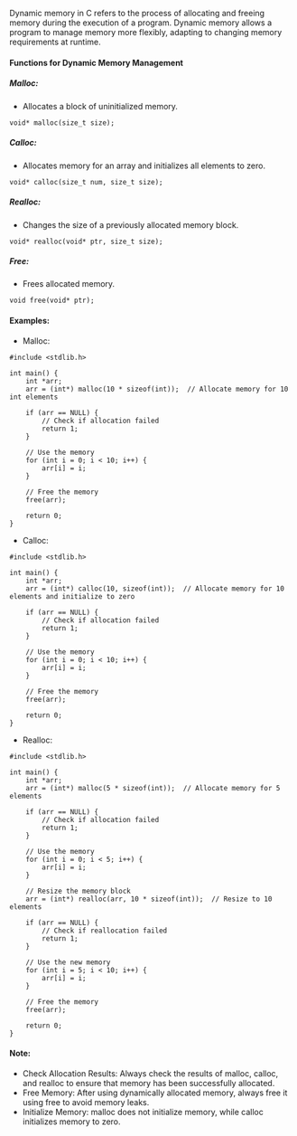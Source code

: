 Dynamic memory in C refers to the process of allocating and freeing memory during the execution of a program. Dynamic memory allows a program to manage memory more flexibly, adapting to changing memory requirements at runtime.
#### Functions for Dynamic Memory Management
##### Malloc:
- Allocates a block of uninitialized memory.
```
void* malloc(size_t size);
```
##### Calloc:
- Allocates memory for an array and initializes all elements to zero.
```
void* calloc(size_t num, size_t size);
```
##### Realloc:
- Changes the size of a previously allocated memory block.
```
void* realloc(void* ptr, size_t size);
```
##### Free:
- Frees allocated memory.
```
void free(void* ptr);
```
#### Examples:
- Malloc:
```
#include <stdlib.h>

int main() {
    int *arr;
    arr = (int*) malloc(10 * sizeof(int));  // Allocate memory for 10 int elements

    if (arr == NULL) {
        // Check if allocation failed
        return 1;
    }

    // Use the memory
    for (int i = 0; i < 10; i++) {
        arr[i] = i;
    }

    // Free the memory
    free(arr);

    return 0;
}
```
- Calloc:
```
#include <stdlib.h>

int main() {
    int *arr;
    arr = (int*) calloc(10, sizeof(int));  // Allocate memory for 10 elements and initialize to zero

    if (arr == NULL) {
        // Check if allocation failed
        return 1;
    }

    // Use the memory
    for (int i = 0; i < 10; i++) {
        arr[i] = i;
    }

    // Free the memory
    free(arr);

    return 0;
}
```
- Realloc:
```
#include <stdlib.h>

int main() {
    int *arr;
    arr = (int*) malloc(5 * sizeof(int));  // Allocate memory for 5 elements

    if (arr == NULL) {
        // Check if allocation failed
        return 1;
    }

    // Use the memory
    for (int i = 0; i < 5; i++) {
        arr[i] = i;
    }

    // Resize the memory block
    arr = (int*) realloc(arr, 10 * sizeof(int));  // Resize to 10 elements

    if (arr == NULL) {
        // Check if reallocation failed
        return 1;
    }

    // Use the new memory
    for (int i = 5; i < 10; i++) {
        arr[i] = i;
    }

    // Free the memory
    free(arr);

    return 0;
}
```
#### Note:
- Check Allocation Results: Always check the results of malloc, calloc, and realloc to ensure that memory has been successfully allocated.
- Free Memory: After using dynamically allocated memory, always free it using free to avoid memory leaks.
- Initialize Memory: malloc does not initialize memory, while calloc initializes memory to zero.